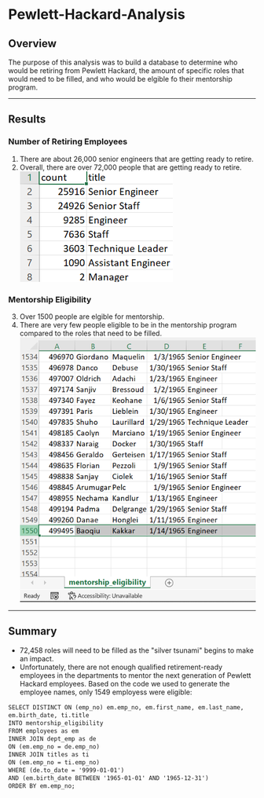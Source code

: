 # Pewlett-Hackard-Analysis
## Overview
The purpose of this analysis was to build a database to determine who would be retiring from Pewlett Hackard, the amount of specific roles that would need to be filled, and who would be elgible fo their mentorship program.

---

## Results
### Number of Retiring Employees 
1. There are about 26,000 senior engineers that are getting ready to retire.
2. Overall, there are over 72,000 people that are getting ready to retire.
![RT](Retiring_titles.png)

### Mentorship Eligibility
3. Over 1500 people are elgible for mentorship.
4. There are very few people eligible to be in the mentorship program compared to the roles that need to be filled.
![ME](mentorship_eligibilty.png)
---

## Summary
- 72,458 roles will need to be filled as the "silver tsunami" begins to make an impact.
- Unfortunately, there are not enough qualified retirement-ready employees in the departments to mentor the next generation of Pewlett Hackard employees. Based on the code we used to generate the employee names, only 1549 employess were eligible:
```
SELECT DISTINCT ON (emp_no) em.emp_no, em.first_name, em.last_name, em.birth_date, ti.title
INTO mentorship_eligibility
FROM employees as em
INNER JOIN dept_emp as de
ON (em.emp_no = de.emp_no)
INNER JOIN titles as ti
ON (em.emp_no = ti.emp_no)
WHERE (de.to_date = '9999-01-01')
AND (em.birth_date BETWEEN '1965-01-01' AND '1965-12-31')
ORDER BY em.emp_no;
```

